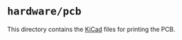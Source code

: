 # `hardware/pcb`

This directory contains the [KiCad](https://www.kicad.org/) files for printing the PCB.